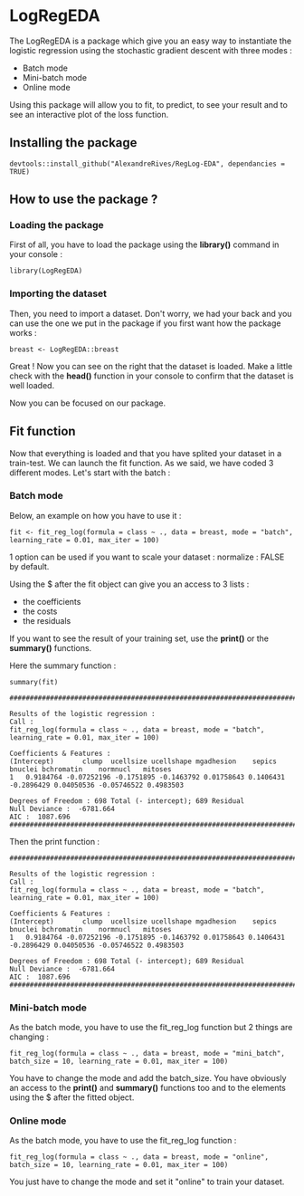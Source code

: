 # LogRegEDA
The LogRegEDA is a package which give you an easy way to instantiate the logistic regression using the stochastic gradient descent
with three modes :

- Batch mode
- Mini-batch mode
- Online mode

Using this package will allow you to fit, to predict, to see your result and to see an interactive plot of the loss function.

Installing the package
-----------------------

	devtools::install_github("AlexandreRives/RegLog-EDA", dependancies = TRUE)
	
How to use the package ?
------------------------
### Loading the package

First of all, you have to load the package using the **library()** command in your console :

	library(LogRegEDA)
### Importing the dataset

Then, you need to import a dataset. Don't worry, we had your back and you can use the one we put in the package if you first want how the package works :

	breast <- LogRegEDA::breast

Great ! Now you can see on the right that the dataset is loaded. Make a little check with the **head()** function in your console to confirm that the dataset is well loaded.

Now you can be focused on our package.

Fit function
------------------------

Now that everything is loaded and that you have splited your dataset in a train-test. We can launch the fit function.
As we said, we have coded 3 different modes. Let's start with the batch :

### Batch mode

Below, an example on how you have to use it :

	fit <- fit_reg_log(formula = class ~ ., data = breast, mode = "batch", learning_rate = 0.01, max_iter = 100)

1 option can be used if you want to scale your dataset :
normalize : FALSE by default.

Using the $ after the fit object can give you an access to 3 lists :
 - the coefficients
 - the costs
 - the residuals

If you want to see the result of your training set, use the **print()** or the **summary()** functions.

Here the summary function :

	summary(fit)
	
	############################################################################################################### 

	Results of the logistic regression : 
	Call : 
	fit_reg_log(formula = class ~ ., data = breast, mode = "batch", learning_rate = 0.01, max_iter = 100)
	
	Coefficients & Features : 
  	(Intercept)       clump  ucellsize ucellshape mgadhesion    sepics    bnuclei bchromatin    normnucl   mitoses
	1   0.9184764 -0.07252196 -0.1751895 -0.1463792 0.01758643 0.1406431 -0.2896429 0.04050536 -0.05746522 0.4983503

	Degrees of Freedom : 698 Total (- intercept); 689 Residual
	Null Deviance :  -6781.664 
	AIC :  1087.696 
	###############################################################################################################


Then the print function :

	############################################################################################################### 

	Results of the logistic regression : 
	Call : 
	fit_reg_log(formula = class ~ ., data = breast, mode = "batch", learning_rate = 0.01, max_iter = 100)

	Coefficients & Features : 
  	(Intercept)       clump  ucellsize ucellshape mgadhesion    sepics    bnuclei bchromatin    normnucl   mitoses
	1   0.9184764 -0.07252196 -0.1751895 -0.1463792 0.01758643 0.1406431 -0.2896429 0.04050536 -0.05746522 0.4983503

	Degrees of Freedom : 698 Total (- intercept); 689 Residual
	Null Deviance :  -6781.664 
	AIC :  1087.696 
	############################################################################################################### 
	
### Mini-batch mode

As the batch mode, you have to use the fit_reg_log function but 2 things are changing :

	fit_reg_log(formula = class ~ ., data = breast, mode = "mini_batch", batch_size = 10, learning_rate = 0.01, max_iter = 100)
	
You have to change the mode and add the batch_size.
You have obviously an access to the **print()** and **summary()** functions too and to the elements using the $ after the fitted object.

### Online mode

As the batch mode, you have to use the fit_reg_log function :

	fit_reg_log(formula = class ~ ., data = breast, mode = "online", batch_size = 10, learning_rate = 0.01, max_iter = 100)

You just have to change the mode and set it "online" to train your dataset.
